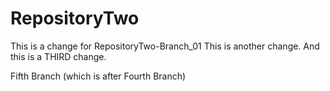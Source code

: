 # RepositoryTwo
This is a change for RepositoryTwo-Branch_01
This is another change.
And this is a THIRD change.

Fifth Branch (which is after Fourth Branch)
